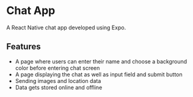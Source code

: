 # Chat App

A React Native chat app developed using Expo.

## Features

- A page where users can enter their name and choose a background color before entering chat screen
- A page displaying the chat as well as input field and submit button
- Sending images and location data
- Data gets stored online and offline
